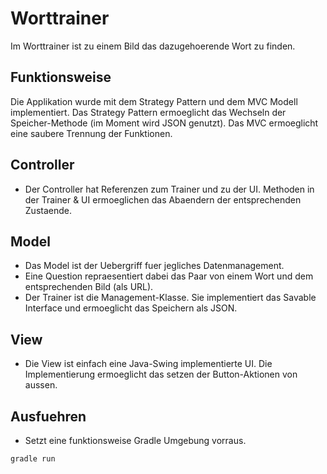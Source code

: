 # Worttrainer
Im Worttrainer ist zu einem Bild das dazugehoerende Wort zu finden.

## Funktionsweise
Die Applikation wurde mit dem Strategy Pattern und dem MVC Modell implementiert.
Das Strategy Pattern ermoeglicht das Wechseln der Speicher-Methode (im Moment wird JSON genutzt). Das MVC ermoeglicht eine saubere Trennung der Funktionen.

## Controller
- Der Controller hat Referenzen zum Trainer und zu der UI. Methoden in der Trainer & UI ermoeglichen das Abaendern der entsprechenden Zustaende.

## Model
- Das Model ist der Uebergriff fuer jegliches Datenmanagement.
- Eine Question repraesentiert dabei das Paar von einem Wort und dem entsprechenden Bild (als URL).
- Der Trainer ist die Management-Klasse. Sie implementiert das Savable Interface und ermoeglicht das Speichern als JSON.

## View
- Die View ist einfach eine Java-Swing implementierte UI. Die Implementierung ermoeglicht das setzen der Button-Aktionen von aussen.

## Ausfuehren
- Setzt eine funktionsweise Gradle Umgebung vorraus.
```
gradle run
```

